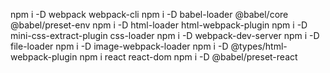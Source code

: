 npm i -D webpack webpack-cli
npm i -D babel-loader @babel/core @babel/preset-env
npm i -D html-loader html-webpack-plugin
npm i -D mini-css-extract-plugin css-loader
npm i -D webpack-dev-server
npm i -D file-loader
npm i -D image-webpack-loader
npm i -D @types/html-webpack-plugin
npm i react react-dom
npm i -D @babel/preset-react